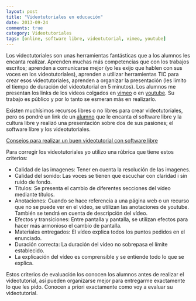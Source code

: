 ```yaml
---
layout: post
title: "Videotutoriales en educación"
date: 2013-09-24
comments: true
category: Videotutoriales
tags: [online, software libre, videotutorial, vimeo, youtube]
---
```


Los videotutoriales son unas herramientas fantásticas que a los alumnos les encanta realizar. Aprenden muchas más competencias que con los trabajos escritos; aprenden a comunicarse mejor (yo les exijo que hablen con sus voces en los videotutoriales), aprenden a utilizar herramientas TIC para crear esos videotutoriales, aprenden a organizar la presentación (les limito el tiempo de duración del videotutorial en 5 minutos). Los alumnos me presentan los links de los videos colgados en [vimeo](https://vimeo.com/) o en [youtube](https://www.youtube.com/). Su trabajo es público y por lo tanto se esmeran más en realizarlo.

Existen muchísimos recursos libres o no libres para crear videotutoriales, pero os pondré un link de un [alumno](https://www.youtube.com/channel/UC-Jtll6VqAc8lygCB_Jl8Vg) que le encanta el software libre y la cultura libre y realizó una presentación sobre dos de sus pasiones; el software libre y los videotutoriales.


[Consejos para realizar un buen videotutorial con software libre](http://www.slideshare.net/ruyeslibre/consejos-para-hacer-vdeos-instructivos)


Para corregir los videotutoriales yo utilizo una rúbrica que tiene estos criterios:


* Calidad de las imagenes: Tener en cuenta la resolución de las imagenes.
* Calidad del sonido: Las voces se tienen que escuchar con claridad i sin ruido de fondo.
* Títulos: Se presenta el cambio de diferentes secciones del vídeo mediante títulos.
* Anotaciones: Cuando se hace referencia a una página web o un recurso que no se puede ver en el vídeo, se utilizan las anotaciones de youtube. También se tendrá en cuenta de descripción del vídeo.
* Efectos y transiciones: Entre pantalla y pantalla, se utilizan efectos para hacer más armonioso el cambio de pantalla.
* Materiales entregados: El vídeo explica todos los puntos pedidos en el enunciado.
* Duración correcta: La duración del vídeo no sobrepasa el límite establecido.
* La explicación del vídeo es comprensible y se entiende todo lo que se explica.

Estos criterios de evaluación los conocen los alumnos antes de realizar el videotutorial, así pueden organizarse mejor para entregarme exactamente lo que les pido. Conocen a priori exactamente como voy a evaluar su videotutorial.
